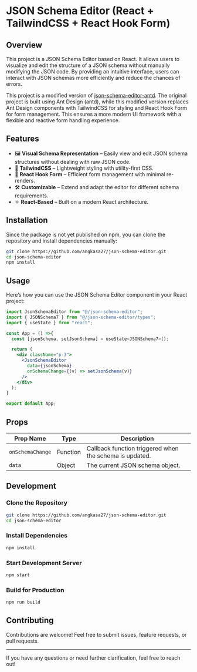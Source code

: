 # JSON Schema Editor (React + TailwindCSS + React Hook Form)

## Overview

This project is a JSON Schema Editor based on React. It allows users to visualize and edit the structure of a JSON schema without manually modifying the JSON code. By providing an intuitive interface, users can interact with JSON schemas more efficiently and reduce the chances of errors.

This project is a modified version of [json-schema-editor-antd](https://github.com/lin-mt/json-schema-editor-antd). The original project is built using Ant Design (antd), while this modified version replaces Ant Design components with TailwindCSS for styling and React Hook Form for form management. This ensures a more modern UI framework with a flexible and reactive form handling experience.

## Features

- 🖼 **Visual Schema Representation** – Easily view and edit JSON schema structures without dealing with raw JSON code.
- 🎨 **TailwindCSS** – Lightweight styling with utility-first CSS.
- 🔄 **React Hook Form** – Efficient form management with minimal re-renders.
- 🛠 **Customizable** – Extend and adapt the editor for different schema requirements.
- ⚛ **React-Based** – Built on a modern React architecture.

## Installation

Since the package is not yet published on npm, you can clone the repository and install dependencies manually:

```bash
git clone https://github.com/angkasa27/json-schema-editor.git
cd json-schema-editor
npm install
```

## Usage

Here’s how you can use the JSON Schema Editor component in your React project:

```jsx
import JsonSchemaEditor from "@/json-schema-editor";
import { JSONSchema7 } from "@/json-schema-editor/types";
import { useState } from "react";

const App = () =>{
  const [jsonSchema, setJsonSchema] = useState<JSONSchema7>();

  return (
    <div className="p-3">
      <JsonSchemaEditor
        data={jsonSchema}
        onSchemaChange={(v) => setJsonSchema(v)}
      />
    </div>
  );
}

export default App;
```

## Props

| Prop Name        | Type     | Description                                             |
| ---------------- | -------- | ------------------------------------------------------- |
| `onSchemaChange` | Function | Callback function triggered when the schema is updated. |
| `data`           | Object   | The current JSON schema object.                         |

## Development

### Clone the Repository

```bash
git clone https://github.com/angkasa27/json-schema-editor.git
cd json-schema-editor
```

### Install Dependencies

```bash
npm install
```

### Start Development Server

```bash
npm start
```

### Build for Production

```bash
npm run build
```

## Contributing

Contributions are welcome! Feel free to submit issues, feature requests, or pull requests.

---

If you have any questions or need further clarification, feel free to reach out!
